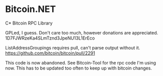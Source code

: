 Bitcoin.NET
===========

C* Bitcoin RPC Library


GPLed, I guess. Don't care too much, however donations are appreciated.
1D7FJWRzeKa4SLmTznd3JpeNU13L1ErEco


ListAddressGroupings requires pull, can't parse output without it.
https://github.com/bitcoin/bitcoin/pull/2291

This code is now abandoned. See Bitcoin-Tool for the rpc code I'm using now.
This has to be updated too often to keep up with bitcoin changes.
 